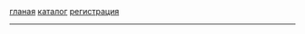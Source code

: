 <!DOCTYPE html>
 <html lang="en">
 <head>
     <meta charset="UTF-8">
     <title>Document</title>
     <a href="index.html">гланая</a>
     <a href="katalog.html">каталог</a>
     <a href="регистрация.html">регистрация</a>
     <hr>
     <br>
 </head>
 <body>
    
     
 </body>
 